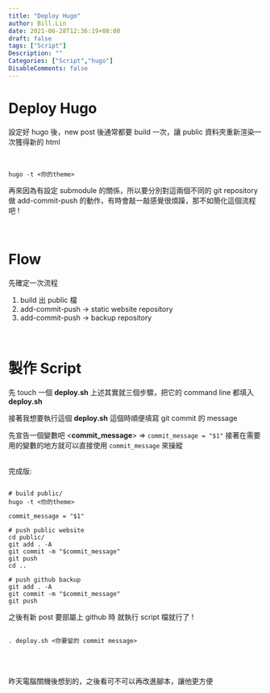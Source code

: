 ```yaml
---
title: "Deploy Hugo"
author: Bill.Lin
date: 2021-06-28T12:36:19+08:00
draft: false
tags: ["Script"]
Description: ""
Categories: ["Script","hugo"]
DisableComments: false
---
```


# Deploy Hugo

<p>
設定好 hugo 後，new post 後通常都要 build 一次，讓 public 資料夾重新渲染一次獲得新的 html
</p>
<br>

```console
hugo -t <你的theme>
```
<p>
再來因為有設定 submodule 的關係，所以要分別對這兩個不同的 git repository 做 add-commit-push 的動作，有時會敲一敲感覺很煩躁，那不如簡化這個流程吧 !
</p>
<br>

# Flow


先確定一次流程

1. build 出 public 檔
1. add-commit-push  -> static website repository
1. add-commit-push -> backup repository 

<br>

# 製作 Script

先 touch 一個 **deploy.sh**
上述其實就三個步驟，把它的 command line 都填入 **deploy.sh**
<br>

接著我想要執行這個 **deploy.sh** 這個時順便填寫 git commit 的 message
<br>

先宣告一個變數吧 <**commit_message**>  =>
``commit_message = "$1"``
接著在需要用的變數的地方就可以直接使用 ``commit_message`` 來操縱
<br>
<br>

完成版:

```script

# build public/
hugo -t <你的theme>

commit_message = "$1"

# push public website
cd public/
git add . -A
git commit -m "$commit_message"
git push
cd ..

# push github backup
git add . -A
git commit -m "$commit_message"
git push

```


之後有新 post 要部屬上 github 時
就執行 script 檔就行了 !
<br>

```script

. deploy.sh <你要留的 commit message>

```

<br>
<br>

昨天電腦關機後想到的，之後看可不可以再改進腳本，讓他更方便



